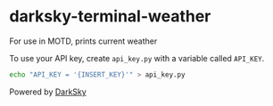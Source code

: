 # darksky-terminal-weather
For use in MOTD, prints current weather

To use your API key, create `api_key.py` with a variable called `API_KEY`.

```bash
echo "API_KEY = '{INSERT_KEY}'" > api_key.py
```

Powered by [DarkSky](https://darksky.net)
